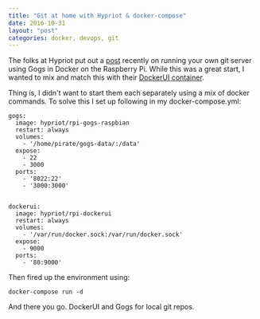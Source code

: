 ```yaml
---
title: "Git at home with Hypriot & docker-compose"
date: 2016-10-31
layout: "post"
categories: docker, devops, git
---
```


The folks at Hypriot put out a [post](http://blog.hypriot.com/post/run-your-own-github-like-service-with-docker/) recently on running your own git server using Gogs in Docker on the Raspberry Pi. While this was a great start, I wanted to mix and match this with their [DockerUI container](http://blog.hypriot.com/post/new-docker-ui-portainer/).

Thing is, I didn't want to start them each separately using a mix of docker commands. To solve this I set up following in my docker-compose.yml:

```
gogs:
  image: hypriot/rpi-gogs-raspbian
  restart: always
  volumes:
    - '/home/pirate/gogs-data/:/data'
  expose:
    - 22
    - 3000
  ports:
    - '8022:22'
    - '3000:3000'


dockerui:
  image: hypriot/rpi-dockerui
  restart: always
  volumes:
    - '/var/run/docker.sock:/var/run/docker.sock'
  expose:
    - 9000
  ports:
    - '80:9000'
```

Then fired up the environment using:

```
docker-compose run -d
```

And there you go. DockerUI and Gogs for local git repos.

